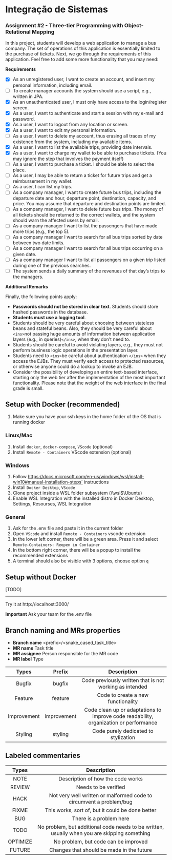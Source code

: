 # Integração de Sistemas

### Assignment #2 - Three-tier Programming with Object-Relational Mapping

In this project, students will develop a web application to manage a bus company. The set of operations of this application is essentially limited to the purchase of tickets. Next, we go through the requirements of this application. Feel free to add some more functionality that you may need:

**Requirements**

- [X] As an unregistered user, I want to create an account, and insert my personal information, including email.
- [ ] To create manager accounts the system should use a script, e.g., written in JPA.
- [X] As an unauthenticated user, I must only have access to the login/register screen.
- [X] As a user, I want to authenticate and start a session with my e-mail and password.
- [X] As a user, I want to logout from any location or screen.
- [X] As a user, I want to edit my personal information.
- [ ] As a user, I want to delete my account, thus erasing all traces of my existence from the system, including my available items.
- [X] As a user, I want to list the available trips, providing date intervals.
- [X] As a user, I want to charge my wallet to be able to purchase tickets. (You may ignore the step that involves the payment itself)
- [ ] As a user, I want to purchase a ticket. I should be able to select the place.
- [ ] As a user, I may be able to return a ticket for future trips and get a reimbursement in my wallet.
- [ ] As a user, I can list my trips.
- [ ] As a company manager, I want to create future bus trips, including the departure date and hour, departure point, destination, capacity, and price. You may assume that departure and destination points are limited.
- [ ] As a company manager, I want to delete future bus trips. The money of all tickets should be returned to the correct wallets, and the system should warn the affected users by email.
- [ ] As a company manager I want to list the passengers that have made more trips (e.g., the top 5).
- [ ] As a company manager I want to search for all bus trips sorted by date between two date limits.
- [ ] As a company manager I want to search for all bus trips occurring on a given date.
- [ ] As a company manager I want to list all passengers on a given trip listed during one of the previous searches.
- [ ] The system sends a daily summary of the revenues of that day’s trips to the managers.

**Additional Remarks**

Finally, the following points apply:

- **Passwords should not be stored in clear text**. Students should store hashed passwords in the database.
- **Students must use a logging tool**.
- Students should be very careful about choosing between stateless beans and stateful beans. Also, they should be very careful about `<ins>`not passing huge amounts of information between application layers (e.g., in queries)`</ins>`, when they don’t need to.
- Students should be careful to avoid violating layers, e.g., they must not perform business logic operations in the presentation layer.
- Students need to `<ins>`be careful about authentication `</ins>` when they access the EJBs. They must verify each access to protected resources, or otherwise anyone could do a lookup to invoke an EJB.
- Consider the possibility of developing an entire text-based interface, starting only the web tier after the implementation of the most important functionality. Please note that the weight of the web interface in the final grade is small.

## Setup with Docker (recommended)

1. Make sure you have your ssh keys in the home folder of the OS that is running docker

### Linux/Mac

1. Install `docker`, `docker-compose`, `VScode` (optional)
2. Install `Remote - Containers` VScode extension (optional)

### Windows

1. Follow https://docs.microsoft.com/en-us/windows/wsl/install-win10#manual-installation-steps` instructions
2. Install `Docker Desktop`, `VScode`
3. Clone project inside a WSL folder subsystem (\\\wsl$\Ubuntu)
4. Enable WSL Integration with the installed distro in Docker Desktop, Settings, Resourses, WSL Integration

### General

1. Ask for the .env file and paste it in the current folder
2. Open `VScode` and install `Remote - Containers` vscode extension
3. In the lower left corner, there will be a green area. Press it and select `Remote-Containers: Reopen in Container`
4. In the bottom right corner, there will be a popup to install the recommended extensions
5. A terminal should also be visible with 3 options, choose option `q`

## Setup without Docker

[TODO]

---

Try it at http://localhost:3000/

**Important**
Ask your team for the .env file

## Branch naming and MRs properties

- **Branch name** \<prefix\>/\<snake_cased_task_title\>
- **MR name** Task title
- **MR assignee** Person responsible for the MR code
- **MR label** Type

|    Types    |   Prefix   |                                      Description                                      |
| :---------: | :---------: | :-----------------------------------------------------------------------------------: |
|   Bugfix   |   bugfix   |                Code previously written that is not working as intended                |
|   Feature   |   feature   |                          Code to create a new functionality                          |
| Improvement | improvement | Code clean up or adaptations to improve code readability, organization or performance |
|   Styling   |   styling   |                         Code purely dedicated to stylization                         |

## Labeled commentaries

|  Types  |                                         Description                                         |
| :------: | :------------------------------------------------------------------------------------------: |
|   NOTE   |                              Description of how the code works                              |
|  REVIEW  |                                     Needs to be verified                                     |
|   HACK   |             Not very well written or malformed code to circumvent a problem/bug             |
|  FIXME  |                       This works, sort of, but it could be done better                       |
|   BUG   |                                   There is a problem here                                   |
|   TODO   | No problem, but additional code needs to be written, usually when you are skipping something |
| OPTIMIZE |                             No problem, but code can be improved                             |
|  FUTURE  |                          Changes that should be made in the future                          |
